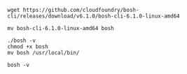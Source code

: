     wget https://github.com/cloudfoundry/bosh-cli/releases/download/v6.1.0/bosh-cli-6.1.0-linux-amd64

    mv bosh-cli-6.1.0-linux-amd64 bosh

    ./bosh -v
    chmod +x bosh
    mv bosh /usr/local/bin/

    bosh -v 
